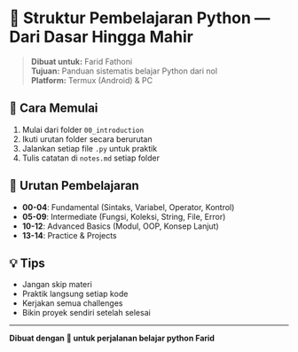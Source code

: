 # 📘 Struktur Pembelajaran Python — Dari Dasar Hingga Mahir

> **Dibuat untuk:** Farid Fathoni  
> **Tujuan:** Panduan sistematis belajar Python dari nol  
> **Platform:** Termux (Android) & PC

## 🚀 Cara Memulai

1. Mulai dari folder `00_introduction`
2. Ikuti urutan folder secara berurutan
3. Jalankan setiap file `.py` untuk praktik
4. Tulis catatan di `notes.md` setiap folder

## 📖 Urutan Pembelajaran

- **00-04**: Fundamental (Sintaks, Variabel, Operator, Kontrol)
- **05-09**: Intermediate (Fungsi, Koleksi, String, File, Error)
- **10-12**: Advanced Basics (Modul, OOP, Konsep Lanjut)
- **13-14**: Practice & Projects

## 💡 Tips

- Jangan skip materi
- Praktik langsung setiap kode
- Kerjakan semua challenges
- Bikin proyek sendiri setelah selesai

---

**Dibuat dengan 💜 untuk perjalanan belajar python Farid**